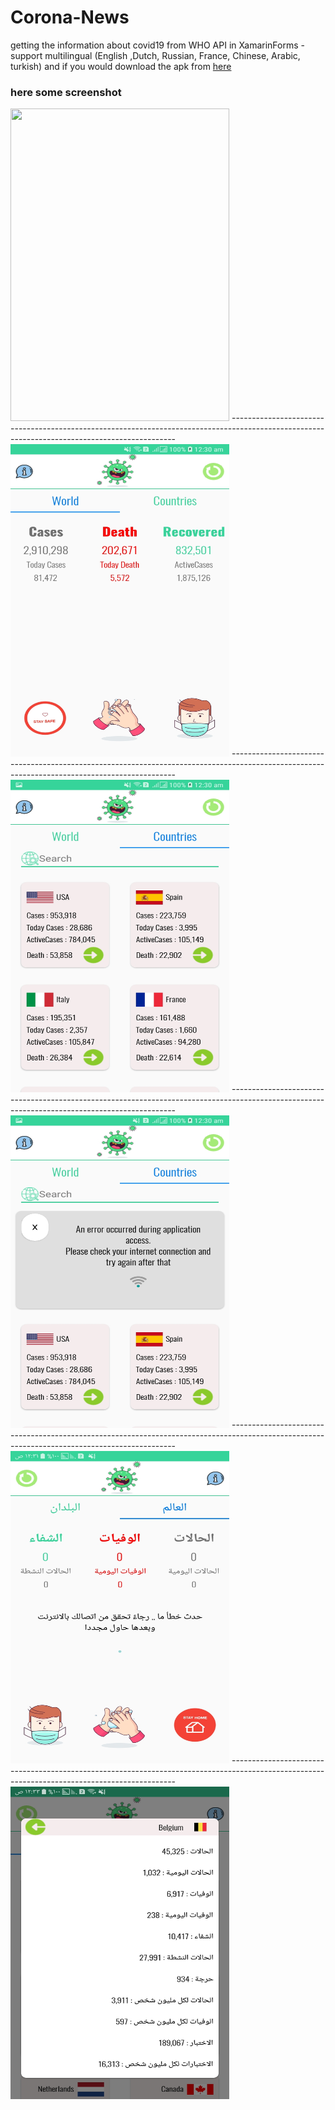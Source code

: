 # Corona-News
getting the information about covid19 from WHO API in XamarinForms
-support multilingual (English ,Dutch, Russian, France, Chinese, Arabic, turkish) and if you would download the apk from [here](https://github.com/KHkhalaf/Corona-News/blob/master/corona%20news.apk?raw=true)
### here some screenshot

<img width="350" height="500" src="https://github.com/KHkhalaf/Corona-News/blob/master/Screenshoot/corona_gif.gif"/>
----------------------------------------------------------------------------------------------------------------------------------------------
<img width="350" height="500" src="https://github.com/KHkhalaf/Corona-News/blob/master/Screenshoot/Screenshot_1.jpg"/>
----------------------------------------------------------------------------------------------------------------------------------------------
<img width="350" height="500" src="https://github.com/KHkhalaf/Corona-News/blob/master/Screenshoot/Screenshot_2.jpg"/>
----------------------------------------------------------------------------------------------------------------------------------------------
<img width="350" height="500" src="https://github.com/KHkhalaf/Corona-News/blob/master/Screenshoot/Screenshot_3.jpg"/>
----------------------------------------------------------------------------------------------------------------------------------------------
<img width="350" height="500" src="https://github.com/KHkhalaf/Corona-News/blob/master/Screenshoot/Screenshot_4.jpg"/>
----------------------------------------------------------------------------------------------------------------------------------------------
<img width="350" height="500" src="https://github.com/KHkhalaf/Corona-News/blob/master/Screenshoot/Screenshot_5.jpg"/>

